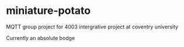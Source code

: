# miniature-potato
MQTT group project for 4003 intergrative project at coventry university

Currently an absolute bodge

